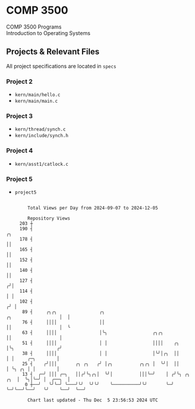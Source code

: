 # COMP 3500
COMP 3500 Programs  
Introduction to Operating Systems  
## Projects & Relevant Files
All project specifications are located in `specs`
### Project 2
- `kern/main/hello.c`
- `kern/main/main.c`
### Project 3
- `kern/thread/synch.c`
- `kern/include/synch.h`
### Project 4
- `kern/asst1/catlock.c`
### Project 5
- `project5`

```

        Total Views per Day from 2024-09-07 to 2024-12-05

        Repository Views
     203 ┼
     190 ┤                                                                                       ╭╮
     178 ┤                                                                                       ││
     165 ┤                                                                                       ││
     152 ┤                                                                                       ││
     140 ┤                                                                                       ││
     127 ┤                                                                                      ╭╯│
     114 ┤                                                                                      │ │
     102 ┤                                                                                     ╭╯ │
      89 ┤     ╭╮╭╮                ╭╮                                      ╭╮                  │  │
      76 ┤     ││││                ││                                      ││                  │  ╰
      63 ┤     ││││                │╰╮                 ╭╮╭╮                ││                  │
      51 ┤     ││││                │ │                 ││││    ╭╮          │╰╮                ╭╯
      38 ┤     ││││                │ │                 │╰╯│╭╮  ││          │ │     ╭─╮        │
      25 ┤    ╭╯│││       ╭╮ ╭╮   ╭╯ │╭╮          ╭╮╭╮ │  ╰╯│  ││          │ ╰╮ ╭╮ │ │        │
      13 ┤  ╭─╯ │││ ╭─╮   ││╭╯╰╮╭╮│  ╰╯│          │││╰─╯    │ ╭╯╰╮ ╭╮  ╭╮  │  ╰╮│╰─╯ │  ╭──╮  │
       0 ┼──╯   ╰╯╰─╯ ╰───╯╰╯  ╰╯╰╯    ╰──────────╯╰╯       ╰─╯  ╰─╯╰──╯╰──╯   ╰╯    ╰──╯  ╰──╯

        Chart last updated - Thu Dec  5 23:56:53 2024 UTC
        
```
